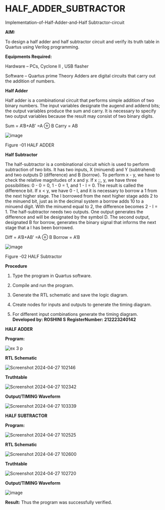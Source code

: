 # HALF_ADDER_SUBTRACTOR

Implementation-of-Half-Adder-and-Half Subtractor-circuit

**AIM:**

To design a half adder and half subtractor circuit and verify its truth table in Quartus using Verilog programming.

**Equipments Required:**

Hardware – PCs, Cyclone II , USB flasher 

Software – Quartus prime Theory Adders are digital circuits that carry out the addition of numbers.

**Half Adder**

Half adder is a combinational circuit that performs simple addition of two binary numbers. The input variables designate the augend and addend bits; the output variables produce the sum and carry. It is necessary to specify two output variables because the result may consist of two binary digits.

Sum = A’B+AB’ =A ⊕ B Carry = AB

![image](https://github.com/naavaneetha/HALF_ADDER_SUBTRACTOR/assets/154305477/bd4a0b2c-cdbc-4184-ab08-81578f121e1f)

Figure -01 HALF ADDER

**Half Subtractor**

The half-subtractor is a combinational circuit which is used to perform subtraction of two bits. It has two inputs, X (minuend) and Y (subtrahend) and two outputs D (difference) and B (borrow). To perform x - y, we have to check the relative magnitudes of x and y. If x ;;, y, we have three possibilities: 0 - 0 = 0, 1 - 0 = 1, and 1 - I = 0. The result is called the difference bit. If x < y, we have 0 - I, and it is necessary to borrow a 1 from the next higher stage. The I borrowed from the next higher stage adds 2 to the minuend bit, just as in the decimal system a borrow adds 10 to a minuend digit. With the minuend equal to 2, the difference becomes 2 - I = 1. The half-subtractor needs two outputs. One output generates the difference and will be designated by the symbol D. The second output, designated B for borrow, generates the binary signal that informs the next stage that a I has been borrowed. 

Diff = A’B+AB’ =A ⊕ B
Borrow = A’B

 ![image](https://github.com/naavaneetha/HALF_ADDER_SUBTRACTOR/assets/154305477/d76b099c-513f-4e7c-843a-e2fd028a531a)

Figure -02 HALF Subtractor

**Procedure**

1.	Type the program in Quartus software.

2.	Compile and run the program.

3.	Generate the RTL schematic and save the logic diagram.

4.	Create nodes for inputs and outputs to generate the timing diagram.

5.	For different input combinations generate the timing diagram.
 **Developed by: ROSHINI S**
 **RegisterNumber: 212223240142**

**HALF ADDER**

**Program:**

![ex 3 p](https://github.com/Roshini2201/HALF_ADDER_SUBTRACTOR/assets/154105318/1ef3e871-673d-4094-9999-15b6503ca214)



**RTL Schematic**

![Screenshot 2024-04-27 102146](https://github.com/Roshini2201/HALF_ADDER_SUBTRACTOR/assets/154105318/e3948dcb-9ab4-4d8c-b480-b905e0a073cc)

**Truthtable**

![Screenshot 2024-04-27 102342](https://github.com/Roshini2201/HALF_ADDER_SUBTRACTOR/assets/154105318/7002b948-c581-465a-9d25-442f74565d33)

**Output/TIMING Waveform**

![Screenshot 2024-04-27 103339](https://github.com/Roshini2201/HALF_ADDER_SUBTRACTOR/assets/154105318/e83395d2-67ee-4466-91fa-b12f26f782b6)


**HALF SUBTRACTOR**

**Program:**

![Screenshot 2024-04-27 102525](https://github.com/Roshini2201/HALF_ADDER_SUBTRACTOR/assets/154105318/c2e607de-e4d1-4a60-9994-b421421c7797)

**RTL Schematic**

![Screenshot 2024-04-27 102600](https://github.com/Roshini2201/HALF_ADDER_SUBTRACTOR/assets/154105318/7c59597e-2458-41f1-9490-a1c65a7a4396)

**Truthtable**

![Screenshot 2024-04-27 102720](https://github.com/Roshini2201/HALF_ADDER_SUBTRACTOR/assets/154105318/4591cd1f-a8b5-4821-b3de-b10a972c8889)

**Output/TIMING Waveform**

![image](https://github.com/Roshini2201/HALF_ADDER_SUBTRACTOR/assets/154105318/76dc2c7f-d0dc-48a4-a13f-39b17852088d)

**Result:**
Thus the program was successfully verified.
